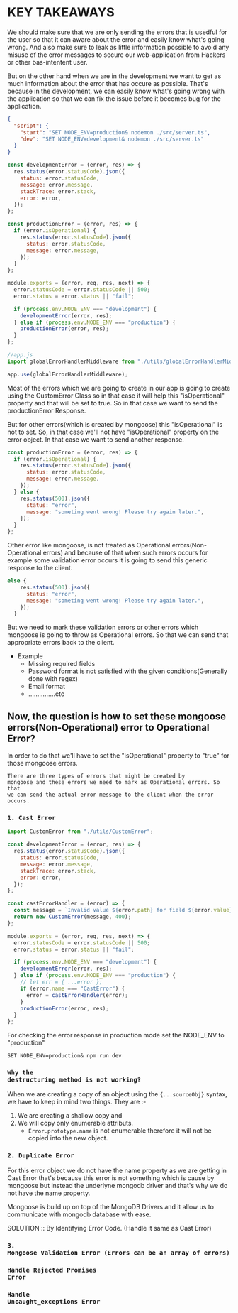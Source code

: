 # KEY TAKEAWAYS

We should make sure that we are only sending the errors that is usedful for the user so that it can aware about the error and easily know what's going wrong. And also make sure to leak as little information possible to avoid any misuse of the error messages to secure our web-application from Hackers or other bas-intentent user.

But on the other hand when we are in the development we want to get as much information about the error that has occure as possible. That's because in the development, we can easily know what's going wrong with the application so that we can fix the issue before it becomes bug for the application.

```json
{
  "script": {
    "start": "SET NODE_ENV=production& nodemon ./src/server.ts",
    "dev": "SET NODE_ENV=development& nodemon ./src/server.ts"
  }
}
```

```js
const developmentError = (error, res) => {
  res.status(error.statusCode).json({
    status: error.statusCode,
    message: error.message,
    stackTrace: error.stack,
    error: error,
  });
};

const productionError = (error, res) => {
  if (error.isOperational) {
    res.status(error.statusCode).json({
      status: error.statusCode,
      message: error.message,
    });
  }
};

module.exports = (error, req, res, next) => {
  error.statusCode = error.statusCode || 500;
  error.status = error.status || "fail";

  if (process.env.NODE_ENV === "development") {
    developmentError(error, res);
  } else if (process.env.NODE_ENV === "production") {
    productionError(error, res);
  }
};
```

```js
//app.js
import globalErrorHandlerMiddleware from "./utils/globalErrorHandlerMiddlewar";

app.use(globalErrorHandlerMiddleware);
```

Most of the errors which we are going to create in our app is going to create using the CustomError Class so in that case it will help this "isOperational" property and that will be set to true. So in that case we want to send the productionError Response.

But for other errors(which is created by mongoose) this "isOperational" is not to set. So, in that case we'll not have "isOperational" property on the error object. In that case we want to send another response.

```js
const productionError = (error, res) => {
  if (error.isOperational) {
    res.status(error.statusCode).json({
      status: error.statusCode,
      message: error.message,
    });
  } else {
    res.status(500).json({
      status: "error",
      message: "someting went wrong! Please try again later.",
    });
  }
};
```

Other error like mongoose, is not treated as Operational errors(Non-Operational errors) and because of that when such errors occurs for example some validation error occurs it is going to send this generic response to the client.

```js
else {
    res.status(500).json({
      status: "error",
      message: "someting went wrong! Please try again later.",
    });
  }
```

But we need to mark these validation errors or other errors which mongoose is going to throw as Operational errors. So that we can send that appropriate errors back to the client.

- Example
  - Missing required fields
  - Password format is not satisfied with the given conditions(Generally done with regex)
  - Email format
  - ...............etc

## Now, the question is how to set these mongoose errors(Non-Operational) error to Operational Error?

In order to do that we'll have to set the "isOperational" property to "true" for those mongoose errors.

<code>There are three types of errors that might be created by mongoose and these errors we need to mark as Operational errors. So that we can send the actual error message to the client when the error occurs.</code>

### <code>1. Cast Error</code>

```js
import CustomError from "./utils/CustomError";

const developmentError = (error, res) => {
  res.status(error.statusCode).json({
    status: error.statusCode,
    message: error.message,
    stackTrace: error.stack,
    error: error,
  });
};

const castErrorHandler = (error) => {
  const message = `Invalid value ${error.path} for field ${error.value}`;
  return new CustomError(message, 400);
};

module.exports = (error, req, res, next) => {
  error.statusCode = error.statusCode || 500;
  error.status = error.status || "fail";

  if (process.env.NODE_ENV === "development") {
    developmentError(error, res);
  } else if (process.env.NODE_ENV === "production") {
    // let err = { ...error };
    if (error.name === "CastError") {
      error = castErrorHandler(error);
    }
    productionError(error, res);
  }
};
```

For checking the error response in production mode set the NODE_ENV to "production"

<code>SET NODE_ENV=production& npm run dev</code>

### <code>Why the destructuring method is not working?</code>

When we are creating a copy of an object using the <code>{...sourceObj}</code> syntax, we have to keep in mind two things. They are :-

1. We are creating a shallow copy and
2. We will copy only enumerable attributs.
   - <code>Error.prototype.name</code> is not enumerable therefore it will not be copied into the new object.

### <code>2. Duplicate Error</code>

For this error object we do not have the name property as we are getting in Cast Error that's because this error is not something which is cause by mongoose but instead the underlyne mongodb driver and that's why we do not have the name property.

Mongoose is build up on top of the MongoDB Drivers and it allow us to communicate with mongodb database with ease.

SOLUTION :: By Identifying Error Code. (Handle it same as Cast Error)

### <code>3. Mongoose Validation Error (Errors can be an array of errors)</code>

### <code>Handle Rejected Promises Error</code>

### <code>Handle Uncaught_exceptions Error</code>
